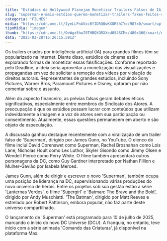 ```yaml
---
title: "Estúdios de Hollywood Planejam Monetizar Trailers Falsos de IA, Incluindo Superman"
slug: "superman-e-mais-estdios-querem-monetizar-trailers-fakes-feitos-com-ia-entenda"
categoria: "FILMES"
midia: "https://cdn.ome.lt/IyeLLPnAVxcBYIDRQ0wKXOR5hIY=/987x0/smart/uploads/conteudo/fotos/OMELETE_CAPA_-_2025-03-28T124427.192.png"
tipoMidia: "imagem"
thumb: "https://cdn.ome.lt/OeWgx5hwI9THBQXQRXXed0S4SCM=/480x360/smart/extras/conteudos/omelete_THUMB_-_2025-03-28T124407.927.png"
data: "2025-03-28T16:20:15.591Z"
---
```


Os trailers criados por inteligência artificial (IA) para grandes filmes têm se popularizado na internet. Diante disso, estúdios de cinema estão explorando formas de monetizar essas falsificações. Conforme reportado pelo Deadline, a ideia seria aproveitar a monetização das visualizações e propagandas em vez de solicitar a remoção dos vídeos por violação de direitos autorais. Representantes de grandes estúdios, incluindo Sony Pictures, Warner Bros, Paramount Pictures e Disney, optaram por não comentar sobre o assunto.

Além do aspecto financeiro, as prévias falsas geram debates éticos significativos, especialmente entre membros do Sindicato dos Atores. A preocupação é que os estúdios possam lucrar com conteúdos que utilizam indevidamente a imagem e a voz de atores sem sua participação ou consentimento. Atualmente, essas questões permanecem em aberto e são objeto de especulação.

A discussão ganhou destaque recentemente com a viralização de um trailer falso de 'Superman', dirigido por James Gunn, no YouTube. O elenco do filme inclui David Corenswet como Superman, Rachel Brosnahan como Lois Lane, Nicholas Hoult como Lex Luthor, Skyler Gisondo como Jimmy Olsen e Wendell Pierce como Perry White. O filme também apresentará outros personagens da DC, como Guy Gardner interpretado por Nathan Fillion e Mulher-Gavião por Isabela Merced.

James Gunn, além de dirigir e escrever o novo 'Superman', também ocupa uma posição de liderança na DC, supervisionando várias produções do novo universo de heróis. Entre os projetos sob sua gestão estão a série 'Lanternas Verdes', o filme 'Supergirl' e 'Batman: The Brave and the Bold', dirigido por Andy Muschiatti. 'The Batman', dirigido por Matt Reeves e estrelado por Robert Pattinson, embora popular, não faz parte deste universo compartilhado.

O lançamento de 'Superman' está programado para 10 de julho de 2025, marcando o início do novo DC Universe (DCU). A franquia, no entanto, teve início com a série animada 'Comando das Criaturas', já disponível na plataforma Max.